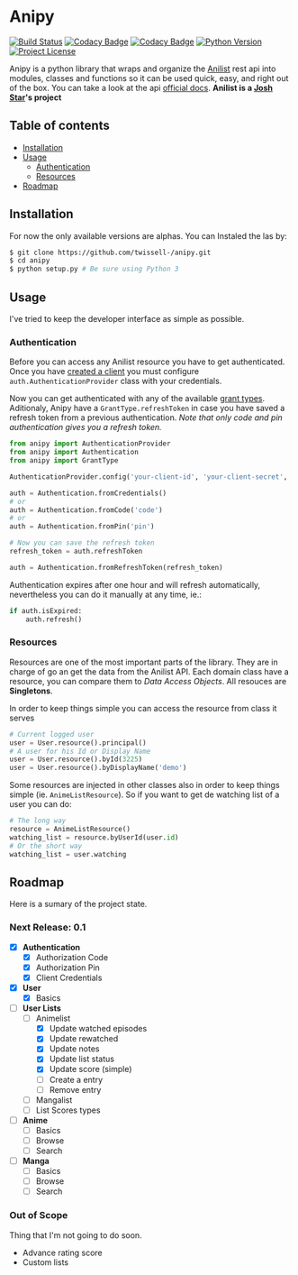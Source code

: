 # Anipy
[![Build Status](https://travis-ci.org/twissell-/anipy.svg?branch=master)](https://travis-ci.org/twissell-/anipy)
[![Codacy Badge](https://api.codacy.com/project/badge/Grade/d811779af6ee4c14a03137894930bb04)](https://www.codacy.com/app/dmaggioesne/anipy?utm_source=github.com&amp;utm_medium=referral&amp;utm_content=twissell-/anipy&amp;utm_campaign=Badge_Grade)
[![Codacy Badge](https://api.codacy.com/project/badge/Coverage/d811779af6ee4c14a03137894930bb04)](https://www.codacy.com/app/dmaggioesne/anipy?utm_source=github.com&utm_medium=referral&utm_content=twissell-/anipy&utm_campaign=Badge_Coverage)
[![Python Version](https://img.shields.io/badge/python-3.5-blue.svg)]()
[![Project License](https://img.shields.io/badge/license-MIT-blue.svg)](https://raw.githubusercontent.com/twissell-/anipy/master/LICENSE)


Anipy is a python library that wraps and organize the [Anilist] rest api into modules, classes and functions so it can be used quick, easy, and right out of the box. You can take a look at the api [official docs]. **Anilist is a [Josh Star]'s project**


## Table of contents

  * [Installation](#installation)
  * [Usage](#usage)
    * [Authentication](#authentication)
    * [Resources](#resources)
  * [Roadmap](#roadmap)


## Installation

For now the only available versions are alphas. You can Instaled the las by:
```bash
$ git clone https://github.com/twissell-/anipy.git
$ cd anipy
$ python setup.py # Be sure using Python 3
```

## Usage

I've tried to keep the developer interface as simple as possible.

### Authentication

Before you can access any Anilist resource you have to get authenticated. Once you have [created a client] you must configure ```auth.AuthenticationProvider``` class with your credentials.

Now you can get authenticated with any of the available [grant types]. Aditionaly, Anipy have a ```GrantType.refreshToken``` in case you have saved a refresh token from a previous authentication. *Note that only code and pin authentication gives you a refresh token.*

```python
from anipy import AuthenticationProvider
from anipy import Authentication
from anipy import GrantType

AuthenticationProvider.config('your-client-id', 'your-client-secret', 'your-redirect-uri')

auth = Authentication.fromCredentials()
# or
auth = Authentication.fromCode('code')
# or
auth = Authentication.fromPin('pin')

# Now you can save the refresh token
refresh_token = auth.refreshToken

auth = Authentication.fromRefreshToken(refresh_token)
```

Authentication expires after one hour and will refresh automatically, nevertheless you can do it manually at any time, ie.:

```python
if auth.isExpired:
    auth.refresh()

```

### Resources

Resources are one of the most important parts of the library. They are in charge of go an get the data from the Anilist API. Each domain class have a resource, you can compare them to *Data Access Objects*. All resouces are **Singletons**.

In order to keep things simple you can access the resource from class it serves

```python
# Current logged user
user = User.resource().principal()
# A user for his Id or Display Name
user = User.resource().byId(3225)
user = User.resource().byDisplayName('demo')
```

Some resources are injected in other classes also in order to keep things simple (ie. ```AnimeListResource```). So if you want to get de watching list of a user you can do:

```python
# The long way
resource = AnimeListResource()
watching_list = resource.byUserId(user.id)
# Or the short way
watching_list = user.watching
```

## Roadmap

Here is a sumary of the project state.

### Next Release: 0.1

  - [x] **Authentication**
    - [x] Authorization Code
    - [x] Authorization Pin
    - [x] Client Credentials
  - [x] **User**
    - [x] Basics
  - [ ] **User Lists**
    - [ ] Animelist
      - [x] Update watched episodes
      - [x] Update rewatched
      - [x] Update notes
      - [x] Update list status
      - [x] Update score (simple)
      - [ ] Create a entry
      - [ ] Remove entry
    - [ ] Mangalist
    - [ ] List Scores types
  - [ ] **Anime**
    - [ ] Basics
    - [ ] Browse
    - [ ] Search
  - [ ] **Manga**
    - [ ] Basics
    - [ ] Browse
    - [ ] Search

### Out of Scope

Thing that I'm not going to do soon.

  - Advance rating score
  - Custom lists

[Anilist]: http://Anilist.co
[official docs]: https://anilist-api.readthedocs.io
[Josh Star]: https://github.com/joshstar

[created a client]: https://anilist-api.readthedocs.io/en/latest/introduction.html#creating-a-client
[grant types]:https://anilist-api.readthedocs.io/en/latest/authentication.html#which-grant-type-to-use
